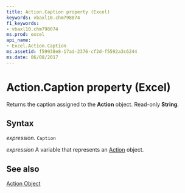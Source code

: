 ```yaml
---
title: Action.Caption property (Excel)
keywords: vbaxl10.chm798074
f1_keywords:
- vbaxl10.chm798074
ms.prod: excel
api_name:
- Excel.Action.Caption
ms.assetid: f59938e8-17ad-2376-cf2d-f5592a3c6244
ms.date: 06/08/2017
---
```



# Action.Caption property (Excel)

Returns the caption assigned to the  **Action** object. Read-only **String**.


## Syntax

 _expression_. `Caption`

 _expression_ A variable that represents an [Action](Excel.Action.md) object.


## See also


[Action Object](Excel.Action.md)


